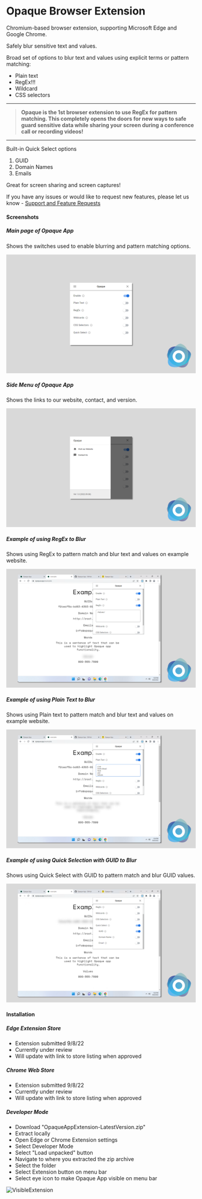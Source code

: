 # Opaque Browser Extension
Chromium-based browser extension, supporting Microsoft Edge and Google Chrome.

Safely blur sensitive text and values. 

Broad set of options to blur text and values using explicit terms or pattern matching:

- Plain text
- RegEx!!!
- Wildcard
- CSS selectors

------

> **Opaque is the 1st browser extension to use RegEx for pattern matching. This completely opens the doors for new ways to safe guard sensitive data while sharing your screen during a conference call or recording videos!**

------

Built-in Quick Select options

1. GUID
2. Domain Names
3. Emails

Great for screen sharing and screen captures!

If you have any issues or would like to request new features, please let us know - [Support and Feature Requests](https://github.com/OpaqueApp/ChromiumBrowserExtension/issues)

#### Screenshots

##### Main page of Opaque App 

Shows the switches used to enable blurring and pattern matching options.

![Main](./Images/Main.png)

##### Side Menu of Opaque App 

Shows the links to our website, contact, and version.

![SideMenu](./Images/SideMenu.png)

##### Example of using RegEx to Blur

Shows using RegEx to pattern match and blur text and values on example website.

![RegEx](./Images/RegEx.png)

##### Example of using Plain Text to Blur

Shows using Plain text to pattern match and blur text and values on example website.

![PlainText](./Images/PlainText.png)

##### Example of using Quick Selection with GUID to Blur

Shows using Quick Select with GUID to pattern match and blur GUID values.

![GUID](./Images/GUID.png)

#### Installation

##### Edge Extension Store

- Extension submitted 9/8/22
- Currently under review
- Will update with link to store listing when approved

##### Chrome Web Store

- Extension submitted 9/8/22
- Currently under review
- Will update with link to store listing when approved

##### Developer Mode

- Download "OpaqueAppExtension-LatestVersion.zip"
- Extract locally
- Open Edge or Chrome Extension settings
- Select Developer Mode
- Select "Load unpacked" button
- Navigate to where you extracted the zip archive
- Select the folder
- Select Extension button on menu bar
- Select eye icon to make Opaque App visible on menu bar

![VisibleExtension](C:\Users\paull\OneDrive\Pictures\Typora\README\VisibleExtension.png)
